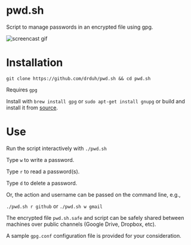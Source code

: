 # pwd.sh

Script to manage passwords in an encrypted file using gpg.

![screencast gif](https://i.imgur.com/sQoF3VN.gif)

# Installation

    git clone https://github.com/drduh/pwd.sh && cd pwd.sh
    
Requires `gpg`

Install with `brew install gpg` or `sudo apt-get install gnupg` or build and install it from [source](https://www.gnupg.org/download/index.html).

# Use

Run the script interactively with `./pwd.sh`

Type `w` to write a password.

Type `r` to read a password(s).

Type `d` to delete a password.

Or, the action and username can be passed on the command line, e.g.,

`./pwd.sh r github` or `./pwd.sh w gmail`

The encrypted file `pwd.sh.safe` and script can be safely shared between machines over public channels (Google Drive, Dropbox, etc).

A sample `gpg.conf` configuration file is provided for your consideration.
